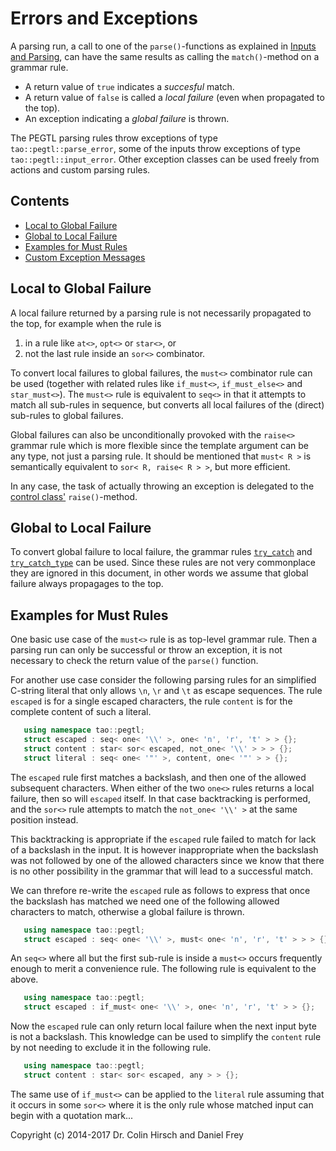 # Errors and Exceptions

A parsing run, a call to one of the `parse()`-functions as explained in [Inputs and Parsing](Inputs-and-Parsing.md), can have the same results as calling the `match()`-method on a grammar rule.

* A return value of `true` indicates a *succesful* match.
* A return value of `false` is called a *local failure* (even when propagated to the top).
* An exception indicating a *global failure* is thrown.

The PEGTL parsing rules throw exceptions of type `tao::pegtl::parse_error`, some of the inputs throw exceptions of type `tao::pegtl::input_error`.
Other exception classes can be used freely from actions and custom parsing rules.

## Contents

* [Local to Global Failure](#local-to-global-failure)
* [Global to Local Failure](#global-to-local-failure)
* [Examples for Must Rules](#examples-for-must-rules)
* [Custom Exception Messages](#custom-exception-messages)

## Local to Global Failure

A local failure returned by a parsing rule is not necessarily propagated to the top, for example when the rule is

1) in a rule like `at<>`, `opt<>` or `star<>`, or
2) not the last rule inside an `sor<>` combinator.

To convert local failures to global failures, the `must<>` combinator rule can be used (together with related rules like `if_must<>`, `if_must_else<>` and `star_must<>`).
The `must<>` rule is equivalent to `seq<>` in that it attempts to match all sub-rules in sequence, but converts all local failures of the (direct) sub-rules to global failures.

Global failures can also be unconditionally provoked with the `raise<>` grammar rule which is more flexible since the template argument can be any type, not just a parsing rule.
It should be mentioned that `must< R >` is semantically equivalent to `sor< R, raise< R > >`, but more efficient.

In any case, the task of actually throwing an exception is delegated to the [control class'](Control-and-Debug.md) `raise()`-method.

## Global to Local Failure

To convert global failure to local failure, the grammar rules [`try_catch`](Rule-Reference.md#try_catch-r-) and [`try_catch_type`](Rule-Reference.md#try_catch_type-e-r-) can be used.
Since these rules are not very commonplace they are ignored in this document, in other words we assume that global failure always propagages to the top.

## Examples for Must Rules

One basic use case of the `must<>` rule is as top-level grammar rule.
Then a parsing run can only be successful or throw an exception, it is not necessary to check the return value of the `parse()` function.

For another use case consider the following parsing rules for an simplified C-string literal that only allows `\n`, `\r` and `\t` as escape sequences.
The rule `escaped` is for a single escaped characters, the rule `content` is for the complete content of such a literal.

```c++
   using namespace tao::pegtl;
   struct escaped : seq< one< '\\' >, one< 'n', 'r', 't' > > {};
   struct content : star< sor< escaped, not_one< '\\' > > > {};
   struct literal : seq< one< '"' >, content, one< '"' > > {};
```

The `escaped` rule first matches a backslash, and then one of the allowed subsequent characters.
When either of the two `one<>` rules returns a local failure, then so will `escaped` itself.
In that case backtracking is performed, and the `sor<>` rule attempts to match the `not_one< '\\' >` at the same position instead.

This backtracking is appropriate if the `escaped` rule failed to match for lack of a backslash in the input.
It is however inappropriate when the backslash was not followed by one of the allowed characters since we know that there is no other possibility in the grammar that will lead to a successful match.

We can threfore re-write the `escaped` rule as follows to express that once the backslash has matched we need one of the following allowed characters to match, otherwise a global failure is thrown.

```c++
   using namespace tao::pegtl;
   struct escaped : seq< one< '\\' >, must< one< 'n', 'r', 't' > > > {};
```

An `seq<>` where all but the first sub-rule is inside a `must<>` occurs frequently enough to merit a convenience rule.
The following rule is equivalent to the above.

```c++
   using namespace tao::pegtl;
   struct escaped : if_must< one< '\\' >, one< 'n', 'r', 't' > > {};
```

Now the `escaped` rule can only return local failure when the next input byte is not a backslash.
This knowledge can be used to simplify the `content` rule by not needing to exclude it in the following rule.

```c++
   using namespace tao::pegtl;
   struct content : star< sor< escaped, any > > {};
```

The same use of `if_must<>` can be applied to the `literal` rule assuming that it occurs in some `sor<>` where it is the only rule whose matched input can begin with a quotation mark...

Copyright (c) 2014-2017 Dr. Colin Hirsch and Daniel Frey
